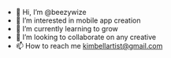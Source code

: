 - 👋 Hi, I’m @beezywize
- 👀 I’m interested in mobile app creation
- 🌱 I’m currently learning to grow
- 💞️ I’m looking to collaborate on any creative
- 📫 How to reach me kimbellartist@gmail.com

<!---
beezywize/beezywize is a ✨ special ✨ repository because its `README.md` (this file) appears on your GitHub profile.
You can click the Preview link to take a look at your changes.
--->
